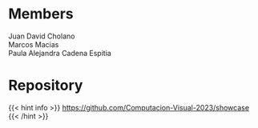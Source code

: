 # Members

Juan David Cholano  \
Marcos Macias \
Paula Alejandra Cadena Espitia 

# Repository

{{< hint info >}}
https://github.com/Computacion-Visual-2023/showcase
{{< /hint >}}